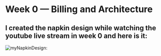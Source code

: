 # Week 0 — Billing and Architecture
## I created the napkin design while watching the youtube live stream in week 0 and here is it:

![myNapkinDesign](https://lucid.app/lucidchart/899e4efc-b038-4259-9202-f19ab06292d6/edit?viewport_loc=-1196%2C-516%2C3328%2C1548%2C0_0&invitationId=inv_065cb36b-34ff-4c23-a28c-6e67601f05fe):
